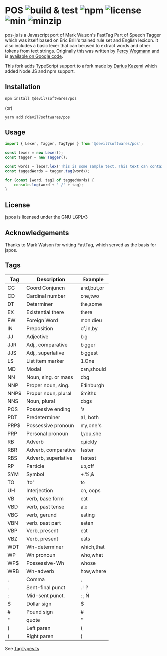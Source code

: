 # POS ![build & test](https://github.com/Devil7-Softwares/pos-js/workflows/Build%20and%20Test/badge.svg) ![npm](https://img.shields.io/npm/v/@devil7softwares/pos) ![license](https://img.shields.io/npm/l/@devil7softwares/pos) ![min](https://img.shields.io/bundlephobia/min/@devil7softwares/pos) ![minzip](https://img.shields.io/bundlephobia/minzip/@devil7softwares/pos)

pos-js is a Javascript port of Mark Watson's FastTag Part of Speech Tagger which was itself based on Eric Brill's trained rule set and English lexicon. It also includes a basic lexer that can be used to extract words and other tokens from text strings. Originally this was written by [Percy Wegmann](http://www.percywegmann.com/) and is [available on Google code](https://code.google.com/p/jspos/).

This fork adds TypeScript support to a fork made by [Darius Kazemi](https://github.com/dariusk) which added Node.JS and npm support.

## Installation
```sh
npm install @devil7softwares/pos
```
(or)
```sh
yarn add @devil7softwares/pos
```

## Usage
```typescript
import { Lexer, Tagger, TagType } from '@devil7softwares/pos';

const lexer = new Lexer();
const tagger = new Tagger();

const words = lexer.lex('This is some sample text. This text can contain multiple sentences.');
const taggedWords = tagger.tag(words);

for (const [word, tag] of taggedWords) {
    console.log(word + ' /' + tag);
}
```

## License
jspos is licensed under the GNU LGPLv3

## Acknowledgements
Thanks to Mark Watson for writing FastTag, which served as the basis for jspos.

## Tags
| Tag  | Description         | Example    |
| ---- | ------------------- | ---------- |
| CC   | Coord Conjuncn      | and,but,or |
| CD   | Cardinal number     | one,two    |
| DT   | Determiner          | the,some   |
| EX   | Existential there   | there      |
| FW   | Foreign Word        | mon dieu   |
| IN   | Preposition         | of,in,by   |
| JJ   | Adjective           | big        |
| JJR  | Adj., comparative   | bigger     |
| JJS  | Adj., superlative   | biggest    |
| LS   | List item marker    | 1,One      |
| MD   | Modal               | can,should |
| NN   | Noun, sing. or mass | dog        |
| NNP  | Proper noun, sing.  | Edinburgh  |
| NNPS | Proper noun, plural | Smiths     |
| NNS  | Noun, plural        | dogs       |
| POS  | Possessive ending   | 's         |
| PDT  | Predeterminer       | all, both  |
| PRP$ | Possessive pronoun  | my,one's   |
| PRP  | Personal pronoun    | I,you,she  |
| RB   | Adverb              | quickly    |
| RBR  | Adverb, comparative | faster     |
| RBS  | Adverb, superlative | fastest    |
| RP   | Particle            | up,off     |
| SYM  | Symbol              | +,%,&      |
| TO   | 'to'                | to         |
| UH   | Interjection        | oh, oops   |
| VB   | verb, base form     | eat        |
| VBD  | verb, past tense    | ate        |
| VBG  | verb, gerund        | eating     |
| VBN  | verb, past part     | eaten      |
| VBP  | Verb, present       | eat        |
| VBZ  | Verb, present       | eats       |
| WDT  | Wh-determiner       | which,that |
| WP   | Wh pronoun          | who,what   |
| WP$  | Possessive-Wh       | whose      |
| WRB  | Wh-adverb           | how,where  |
| ,    | Comma               | ,          |
| .    | Sent-final punct    | . ! ?      |
| :    | Mid-sent punct.     | : ; Ñ      |
| $    | Dollar sign         | $          |
| #    | Pound sign          | #          |
| "    | quote               | "          |
| (    | Left paren          | (          |
| )    | Right paren         | )          |

See [TagTypes.ts](./src/enums/TagType.ts)
